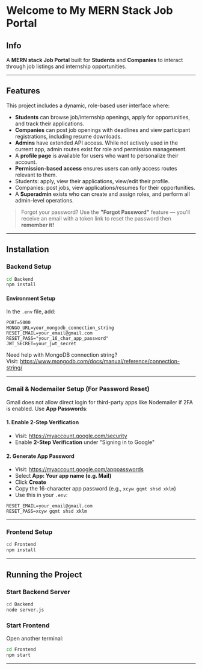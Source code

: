 #  Welcome to My MERN Stack Job Portal

## Info

A **MERN stack Job Portal** built for **Students** and **Companies** to interact through job listings and internship opportunities.

---

##  Features

This project includes a dynamic, role-based user interface where:

-  **Students** can browse job/internship openings, apply for opportunities, and track their applications.  
-  **Companies** can post job openings with deadlines and view participant registrations, including resume downloads.  
-  **Admins** have extended API access. While not actively used in the current app, admin routes exist for role and permission management.  
-  A **profile page** is available for users who want to personalize their account.  
-  **Permission-based access** ensures users can only access routes relevant to them.  
  - Students: apply, view their applications, view/edit their profile.  
  - Companies: post jobs, view applications/resumes for their opportunities.  
-  A **Superadmin** exists who can create and assign roles, and perform all admin-level operations.  

> Forgot your password? Use the **"Forgot Password"** feature — you'll receive an email with a token link to reset the password then **remember it!** 

---

##  Installation

### Backend Setup

```bash
cd Backend
npm install
```

####  Environment Setup

In the `.env` file, add:

```env
PORT=5000
MONGO_URL=your_mongodb_connection_string
RESET_EMAIL=your_email@gmail.com
RESET_PASS="your_16_char_app_password"
JWT_SECRET=your_jwt_secret
```

 Need help with MongoDB connection string?  
Visit: https://www.mongodb.com/docs/manual/reference/connection-string/

---

###  Gmail & Nodemailer Setup (For Password Reset)

Gmail does not allow direct login for third-party apps like Nodemailer if 2FA is enabled. Use **App Passwords**:

#### 1. Enable 2-Step Verification

- Visit: https://myaccount.google.com/security  
- Enable **2-Step Verification** under "Signing in to Google"

#### 2. Generate App Password

- Visit: https://myaccount.google.com/apppasswords  
- Select **App: Your app name (e.g. Mail)**
- Click **Create**  
- Copy the 16-character app password (e.g., `xcyw gqmt shsd xklm`)  
- Use this in your `.env`:

```env
RESET_EMAIL=your_email@gmail.com
RESET_PASS=xcyw gqmt shsd xklm
```

---

###  Frontend Setup

```bash
cd Frontend
npm install
```

---

##  Running the Project

### Start Backend Server

```bash
cd Backend
node server.js
```

### Start Frontend

Open another terminal:

```bash
cd Frontend
npm start
```

---
